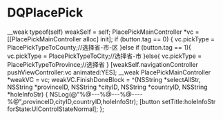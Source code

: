 # DQPlacePick

__weak typeof(self) weakSelf = self;
    PlacePickMainController *vc = [[PlacePickMainController alloc] init];
    if (button.tag == 0) {
        vc.pickType = PlacePickTypeToCounty;//选择省-市-区
    }else if (button.tag == 1){
        vc.pickType = PlacePickTypeToCity;//选择省-市
    }else{
        vc.pickType = PlacePickTypeToProvince;//选择省
    }
    [weakSelf.navigationController pushViewController:vc animated:YES];
    __weak PlacePickMainController *weakVC = vc;
    weakVC.FinishDoneBlock = ^(NSString *selectAllStr, NSString *provinceID, NSString *cityID, NSString *countryID, NSString *holeInfoStr) {
        NSLog(@"%@---%@---%@----%@",provinceID,cityID,countryID,holeInfoStr);
        [button setTitle:holeInfoStr forState:UIControlStateNormal];
    };
